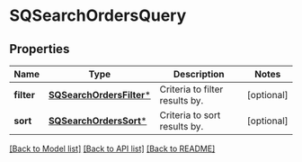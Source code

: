 # SQSearchOrdersQuery

## Properties
Name | Type | Description | Notes
------------ | ------------- | ------------- | -------------
**filter** | [**SQSearchOrdersFilter***](SQSearchOrdersFilter.md) | Criteria to filter results by. | [optional] 
**sort** | [**SQSearchOrdersSort***](SQSearchOrdersSort.md) | Criteria to sort results by. | [optional] 

[[Back to Model list]](../README.md#documentation-for-models) [[Back to API list]](../README.md#documentation-for-api-endpoints) [[Back to README]](../README.md)


